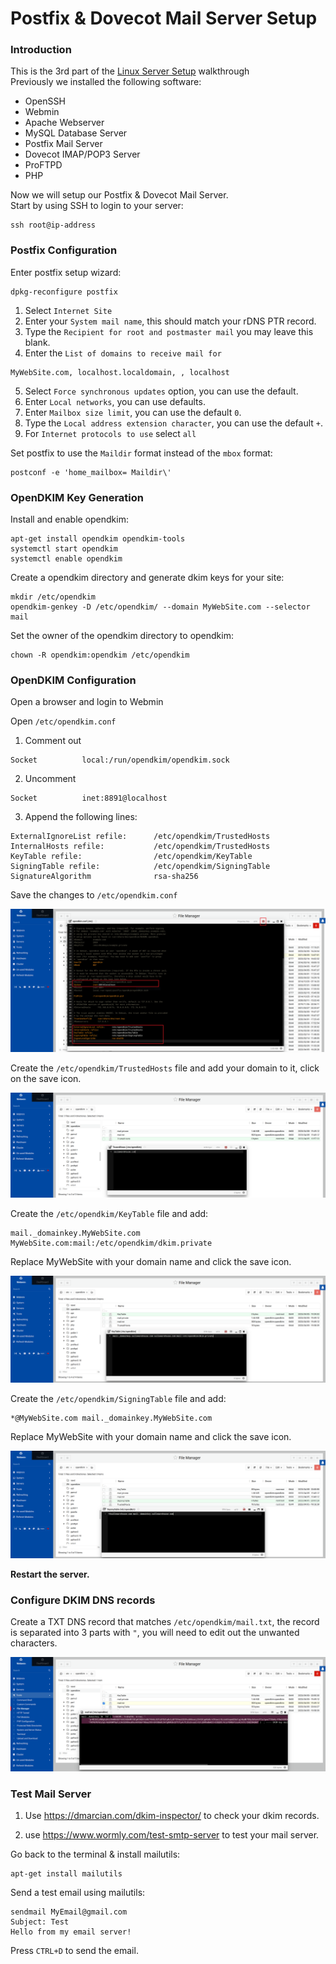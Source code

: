 # Postfix & Dovecot Mail Server Setup
### Introduction
This is the 3rd part of the [Linux Server Setup](LSS.md) walkthrough  
Previously we installed the following software:
- OpenSSH
- Webmin
- Apache Webserver
- MySQL Database Server
- Postfix Mail Server
- Dovecot IMAP/POP3 Server
- ProFTPD
- PHP

Now we will setup our Postfix & Dovecot Mail Server.  
Start by using SSH to login to your server:
```
ssh root@ip-address
```

### Postfix Configuration

Enter postfix setup wizard:
```
dpkg-reconfigure postfix
```

1. Select `Internet Site`
2. Enter your `System mail name`, this should match your rDNS PTR record.
3. Type the `Recipient for root and postmaster mail` you may leave this blank.
4. Enter the `List of domains to receive mail for`
```
MyWebSite.com, localhost.localdomain, , localhost
```
5. Select `Force synchronous updates` option, you can use the default.
6. Enter `Local networks`, you can use defaults.
7. Enter `Mailbox size limit`, you can use the default `0`.
8. Type the `Local address extension character`, you can use the default `+`.
9. For `Internet protocols to use` select `all`

Set postfix to use the `Maildir` format instead of the `mbox` format:
```
postconf -e 'home_mailbox= Maildir\'
```

### OpenDKIM Key Generation

Install and enable opendkim:
```
apt-get install opendkim opendkim-tools
systemctl start opendkim
systemctl enable opendkim
```

Create a opendkim directory and generate dkim keys for your site:
```
mkdir /etc/opendkim
opendkim-genkey -D /etc/opendkim/ --domain MyWebSite.com --selector mail
```

Set the owner of the opendkim directory to opendkim:
```
chown -R opendkim:opendkim /etc/opendkim
```

### OpenDKIM Configuration

Open a browser and login to Webmin

Open `/etc/opendkim.conf`  
1. Comment out
```
Socket			local:/run/opendkim/opendkim.sock
```
2. Uncomment
```
Socket			inet:8891@localhost
```
3. Append the following lines:
```
ExternalIgnoreList refile:      /etc/opendkim/TrustedHosts
InternalHosts refile:           /etc/opendkim/TrustedHosts
KeyTable refile:                /etc/opendkim/KeyTable
SigningTable refile:            /etc/opendkim/SigningTable
SignatureAlgorithm              rsa-sha256
```
Save the changes to `/etc/opendkim.conf`  

![Alt Text](images/dkim/1.png)

Create the `/etc/opendkim/TrustedHosts` file and add your domain to it, click on the save icon.

![Alt Text](images/dkim/2.png)

Create the `/etc/opendkim/KeyTable` file and add:
```
mail._domainkey.MyWebSite.com MyWebSite.com:mail:/etc/opendkim/dkim.private
```
Replace MyWebSite with your domain name and click the save icon.

![Alt Text](images/dkim/3.png)

Create the `/etc/opendkim/SigningTable` file and add:
```
*@MyWebSite.com mail._domainkey.MyWebSite.com
```
Replace MyWebSite with your domain name and click the save icon.

![Alt Text](images/dkim/4.png)

**Restart the server.**

### Configure DKIM DNS records

Create a TXT DNS record that matches `/etc/opendkim/mail.txt`, the record is separated into 3 parts with `"`, you will need to edit out the unwanted characters.

![Alt Text](images/dkim/5.png)

### Test Mail Server
1. Use https://dmarcian.com/dkim-inspector/ to check your dkim records.

2. use https://www.wormly.com/test-smtp-server to test your mail server.

Go back to the terminal & install mailutils:

```
apt-get install mailutils
```

Send a test email using mailutils:
```
sendmail MyEmail@gmail.com
Subject: Test
Hello from my email server!

```
Press `CTRL+D` to send the email.
